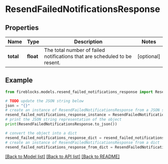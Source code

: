 # ResendFailedNotificationsResponse


## Properties

Name | Type | Description | Notes
------------ | ------------- | ------------- | -------------
**total** | **float** | The total number of failed notifications that are scheduled to be resent. | [optional] 

## Example

```python
from fireblocks.models.resend_failed_notifications_response import ResendFailedNotificationsResponse

# TODO update the JSON string below
json = "{}"
# create an instance of ResendFailedNotificationsResponse from a JSON string
resend_failed_notifications_response_instance = ResendFailedNotificationsResponse.from_json(json)
# print the JSON string representation of the object
print(ResendFailedNotificationsResponse.to_json())

# convert the object into a dict
resend_failed_notifications_response_dict = resend_failed_notifications_response_instance.to_dict()
# create an instance of ResendFailedNotificationsResponse from a dict
resend_failed_notifications_response_from_dict = ResendFailedNotificationsResponse.from_dict(resend_failed_notifications_response_dict)
```
[[Back to Model list]](../README.md#documentation-for-models) [[Back to API list]](../README.md#documentation-for-api-endpoints) [[Back to README]](../README.md)


